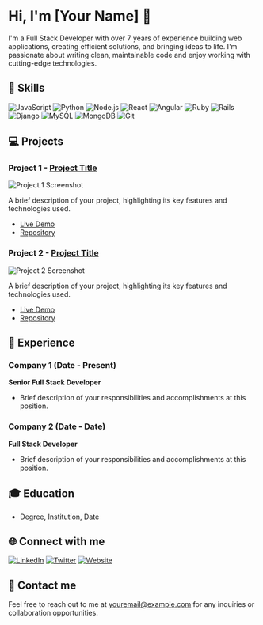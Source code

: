 # Hi, I'm [Your Name] 👋

I'm a Full Stack Developer with over 7 years of experience building web applications, creating efficient solutions, and bringing ideas to life. I'm passionate about writing clean, maintainable code and enjoy working with cutting-edge technologies.

## 🚀 Skills

![JavaScript](https://img.shields.io/badge/JavaScript-blue?style=flat-square&logo=javascript&logoColor=white)
![Python](https://img.shields.io/badge/Python-blue?style=flat-square&logo=python&logoColor=white)
![Node.js](https://img.shields.io/badge/Node.js-blue?style=flat-square&logo=node.js&logoColor=white)
![React](https://img.shields.io/badge/React-blue?style=flat-square&logo=react&logoColor=white)
![Angular](https://img.shields.io/badge/Angular-blue?style=flat-square&logo=angular&logoColor=white)
![Ruby](https://img.shields.io/badge/Ruby-blue?style=flat-square&logo=ruby&logoColor=white)
![Rails](https://img.shields.io/badge/Rails-blue?style=flat-square&logo=ruby-on-rails&logoColor=white)
![Django](https://img.shields.io/badge/Django-blue?style=flat-square&logo=django&logoColor=white)
![MySQL](https://img.shields.io/badge/MySQL-blue?style=flat-square&logo=mysql&logoColor=white)
![MongoDB](https://img.shields.io/badge/MongoDB-blue?style=flat-square&logo=mongodb&logoColor=white)
![Git](https://img.shields.io/badge/Git-blue?style=flat-square&logo=git&logoColor=white)

## 💻 Projects

### Project 1 - [Project Title](https://github.com/yourusername/project1)

![Project 1 Screenshot](path/to/project1-screenshot.png)

A brief description of your project, highlighting its key features and technologies used.

- [Live Demo](https://project1.example.com)
- [Repository](https://github.com/yourusername/project1)

### Project 2 - [Project Title](https://github.com/yourusername/project2)

![Project 2 Screenshot](path/to/project2-screenshot.png)

A brief description of your project, highlighting its key features and technologies used.

- [Live Demo](https://project2.example.com)
- [Repository](https://github.com/yourusername/project2)

## 🌟 Experience

### Company 1 (Date - Present)

**Senior Full Stack Developer**

- Brief description of your responsibilities and accomplishments at this position.

### Company 2 (Date - Date)

**Full Stack Developer**

- Brief description of your responsibilities and accomplishments at this position.

## 🎓 Education

- Degree, Institution, Date

## 🌐 Connect with me

[![LinkedIn](https://img.shields.io/badge/LinkedIn-blue?style=flat-square&logo=linkedin&logoColor=white)](https://www.linkedin.com/in/yourusername/)
[![Twitter](https://img.shields.io/badge/Twitter-blue?style=flat-square&logo=twitter&logoColor=white)](https://twitter.com/yourusername)
[![Website](https://img.shields.io/badge/Website-blue?style=flat-square-square&logo=google-chrome&logoColor=white)](https://yourwebsite.com)

## 📩 Contact me

Feel free to reach out to me at youremail@example.com for any inquiries or collaboration opportunities.

